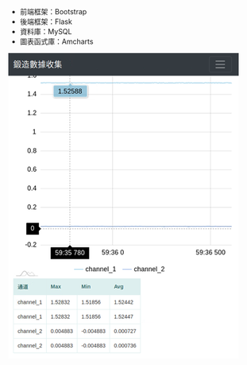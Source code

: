 

- 前端框架：Bootstrap
- 後端框架：Flask
- 資料庫：MySQL
- 圖表函式庫：Amcharts 



[![npm version](https://github.com/chenshowa/itri_forging/blob/master/Web_IO/web/%E7%B6%B2%E9%A0%81%E5%9C%96%E7%89%87.png)](https://www.npmjs.com/package/startbootstrap-bare)
